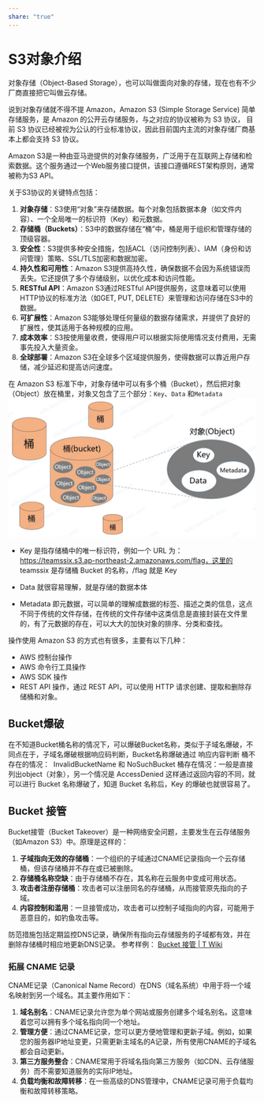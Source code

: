 ```yaml
---
share: "true"
---
```


# S3对象介绍
对象存储（Object-Based Storage），也可以叫做面向对象的存储，现在也有不少厂商直接把它叫做云存储。

说到对象存储就不得不提 Amazon，Amazon S3 (Simple Storage Service) 简单存储服务，是 Amazon 的公开云存储服务，与之对应的协议被称为 S3 协议，
目前 S3 协议已经被视为公认的行业标准协议，因此目前国内主流的对象存储厂商基本上都会支持 S3 协议。

Amazon S3是一种由亚马逊提供的对象存储服务，广泛用于在互联网上存储和检索数据。这个服务通过一个Web服务接口提供，该接口遵循REST架构原则，通常被称为S3 API。

关于S3协议的关键特点包括：

1. **对象存储**：S3使用“对象”来存储数据。每个对象包括数据本身（如文件内容）、一个全局唯一的标识符（Key）和元数据。
2. **存储桶（Buckets）**：S3中的数据存储在“桶”中，桶是用于组织和管理存储的顶级容器。
3. **安全性**：S3提供多种安全措施，包括ACL（访问控制列表）、IAM（身份和访问管理）策略、SSL/TLS加密和数据加密。
4. **持久性和可用性**：Amazon S3提供高持久性，确保数据不会因为系统错误而丢失。它还提供了多个存储级别，以优化成本和访问性能。
5. **RESTful API**：Amazon S3通过RESTful API提供服务，这意味着可以使用HTTP协议的标准方法（如GET, PUT, DELETE）来管理和访问存储在S3中的数据。
6. **可扩展性**：Amazon S3能够处理任何量级的数据存储需求，并提供了良好的扩展性，使其适用于各种规模的应用。
7. **成本效率**：S3按使用量收费，使得用户可以根据实际使用情况支付费用，无需事先投入大量资金。
8. **全球部署**：Amazon S3在全球多个区域提供服务，使得数据可以靠近用户存储，减少延迟和提高访问速度。


在 Amazon S3 标准下中，对象存储中可以有多个桶（Bucket），然后把对象（Object）放在桶里，对象又包含了三个部分：`Key`、`Data` 和`Metadata`
![Pasted image 20240129150811](../../static/Pasted%20image%2020240129150811.png)

- Key 是指存储桶中的唯一标识符，例如一个 URL 为：https://teamssix.s3.ap-northeast-2.amazonaws.com/flag，这里的 teamssix 是存储桶 Bucket 的名称，/flag 就是 Key
    
- Data 就很容易理解，就是存储的数据本体
    
- Metadata 即元数据，可以简单的理解成数据的标签、描述之类的信息，这点不同于传统的文件存储，在传统的文件存储中这类信息是直接封装在文件里的，有了元数据的存在，可以大大的加快对象的排序、分类和查找。
    

操作使用 Amazon S3 的方式也有很多，主要有以下几种：

- AWS 控制台操作
- AWS 命令行工具操作
- AWS SDK 操作
- REST API 操作，通过 REST API，可以使用 HTTP 请求创建、提取和删除存储桶和对象。

## Bucket爆破
在不知道Bucket桶名称的情况下，可以爆破Bucket名称，类似于子域名爆破，不同点在于，子域名爆破根据响应码判断，Bucket名称爆破通过 响应内容判断
桶不存在的情况：  InvalidBucketName 和 NoSuchBucket
桶存在情况：一般是直接列出object（对象），另一个情况是 AccessDenied
这样通过返回内容的不同，就可以进行 Bucket 名称爆破了，知道 Bucket 名称后，Key 的爆破也就很容易了。


## Bucket 接管
Bucket接管（Bucket Takeover）是一种网络安全问题，主要发生在云存储服务（如Amazon S3）中。原理是这样的：

1. **子域指向无效的存储桶**：一个组织的子域通过CNAME记录指向一个云存储桶，但该存储桶并不存在或已被删除。
2. **存储桶名称空缺**：由于存储桶不存在，其名称在云服务中变成可用状态。
3. **攻击者注册存储桶**：攻击者可以注册同名的存储桶，从而接管原先指向的子域。
4. **内容控制和滥用**：一旦接管成功，攻击者可以控制子域指向的内容，可能用于恶意目的，如钓鱼攻击等。
    
防范措施包括定期监控DNS记录，确保所有指向云存储服务的子域都有效，并在删除存储桶时相应地更新DNS记录。
参考样例： [Bucket 接管 | T Wiki](https://wiki.teamssix.com/CloudService/S3/bucket-takeover.html)

### 拓展 CNAME 记录
CNAME记录（Canonical Name Record）在DNS（域名系统）中用于将一个域名映射到另一个域名。其主要作用如下：

1. **域名别名**：CNAME记录允许您为单个网站或服务创建多个域名别名。这意味着您可以拥有多个域名指向同一个地址。
2. **管理方便**：通过CNAME记录，您可以更方便地管理和更新子域。例如，如果您的服务器IP地址变更，只需更新主域名的A记录，所有使用CNAME的子域名都会自动更新。
3. **第三方服务整合**：CNAME常用于将域名指向第三方服务（如CDN、云存储服务）而不需要知道服务的实际IP地址。
4. **负载均衡和故障转移**：在一些高级的DNS管理中，CNAME记录可用于负载均衡和故障转移策略。